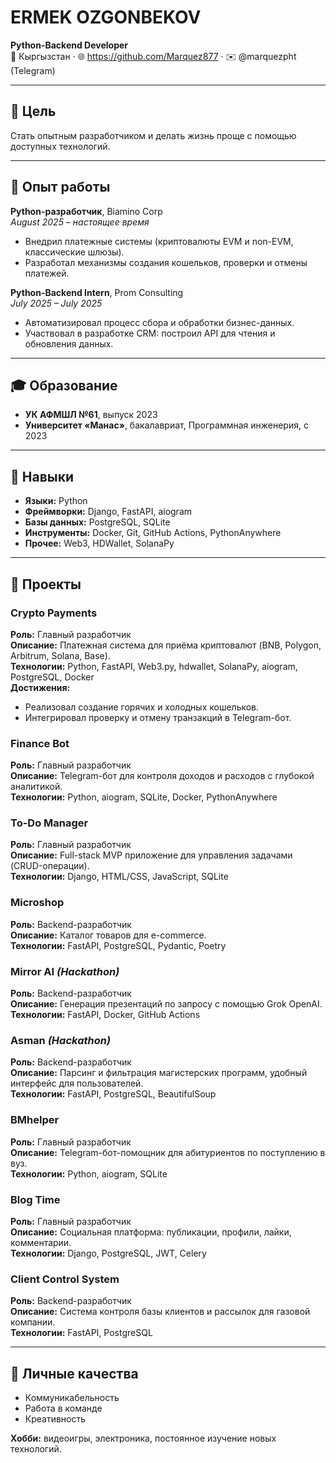 # ERMEK OZGONBEKOV

**Python-Backend Developer**  
📍 Кыргызстан · 🌐 https://github.com/Marquez877 · ✉️ @marquezpht (Telegram)

---

## 🎯 Цель  
Стать опытным разработчиком и делать жизнь проще с помощью доступных технологий.

---

## 💼 Опыт работы

**Python-разработчик**, Biamino Corp  
_August 2025 – настоящее время_  
- Внедрил платежные системы (криптовалюты EVM и non-EVM, классические шлюзы).  
- Разработал механизмы создания кошельков, проверки и отмены платежей.

**Python-Backend Intern**, Prom Consulting  
_July 2025 – July 2025_  
- Автоматизировал процесс сбора и обработки бизнес-данных.  
- Участвовал в разработке CRM: построил API для чтения и обновления данных.

---

## 🎓 Образование

- **УК АФМШЛ №61**, выпуск 2023  
- **Университет «Манас»**, бакалавриат, Программная инженерия, с 2023

---

## 🔧 Навыки

- **Языки:** Python  
- **Фреймворки:** Django, FastAPI, aiogram  
- **Базы данных:** PostgreSQL, SQLite  
- **Инструменты:** Docker, Git, GitHub Actions, PythonAnywhere  
- **Прочее:** Web3, HDWallet, SolanaPy

---

## 🚀 Проекты

### Crypto Payments  
**Роль:** Главный разработчик  
**Описание:** Платежная система для приёма криптовалют (BNB, Polygon, Arbitrum, Solana, Base).  
**Технологии:** Python, FastAPI, Web3.py, hdwallet, SolanaPy, aiogram, PostgreSQL, Docker  
**Достижения:**  
- Реализовал создание горячих и холодных кошельков.  
- Интегрировал проверку и отмену транзакций в Telegram-бот.

### Finance Bot  
**Роль:** Главный разработчик  
**Описание:** Telegram-бот для контроля доходов и расходов с глубокой аналитикой.  
**Технологии:** Python, aiogram, SQLite, Docker, PythonAnywhere

### To-Do Manager  
**Роль:** Главный разработчик  
**Описание:** Full-stack MVP приложение для управления задачами (CRUD-операции).  
**Технологии:** Django, HTML/CSS, JavaScript, SQLite

### Microshop  
**Роль:** Backend-разработчик  
**Описание:** Каталог товаров для e-commerce.  
**Технологии:** FastAPI, PostgreSQL, Pydantic, Poetry

### Mirror AI _(Hackathon)_  
**Роль:** Backend-разработчик  
**Описание:** Генерация презентаций по запросу с помощью Grok OpenAI.  
**Технологии:** FastAPI, Docker, GitHub Actions

### Asman _(Hackathon)_  
**Роль:** Backend-разработчик  
**Описание:** Парсинг и фильтрация магистерских программ, удобный интерфейс для пользователей.  
**Технологии:** FastAPI, PostgreSQL, BeautifulSoup

### BMhelper  
**Роль:** Главный разработчик  
**Описание:** Telegram-бот-помощник для абитуриентов по поступлению в вуз.  
**Технологии:** Python, aiogram, SQLite

### Blog Time  
**Роль:** Главный разработчик  
**Описание:** Социальная платформа: публикации, профили, лайки, комментарии.  
**Технологии:** Django, PostgreSQL, JWT, Celery

### Client Control System  
**Роль:** Backend-разработчик  
**Описание:** Система контроля базы клиентов и рассылок для газовой компании.  
**Технологии:** FastAPI, PostgreSQL

---

## 🌟 Личные качества  
- Коммуникабельность  
- Работа в команде  
- Креативность  

**Хобби:** видеоигры, электроника, постоянное изучение новых технологий.
